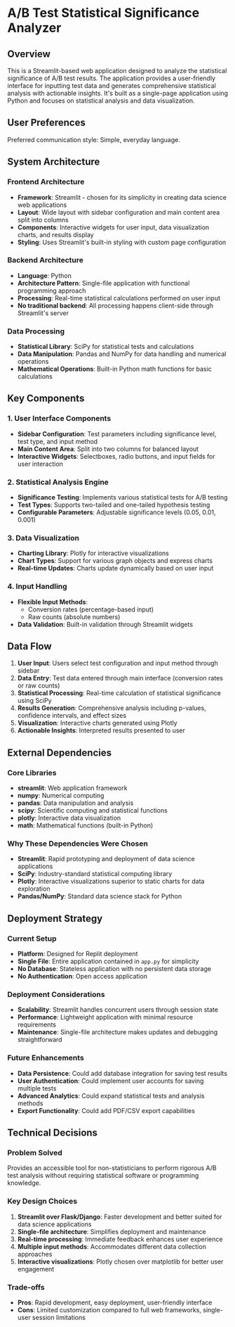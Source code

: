 # A/B Test Statistical Significance Analyzer

## Overview

This is a Streamlit-based web application designed to analyze the statistical significance of A/B test results. The application provides a user-friendly interface for inputting test data and generates comprehensive statistical analysis with actionable insights. It's built as a single-page application using Python and focuses on statistical analysis and data visualization.

## User Preferences

Preferred communication style: Simple, everyday language.

## System Architecture

### Frontend Architecture
- **Framework**: Streamlit - chosen for its simplicity in creating data science web applications
- **Layout**: Wide layout with sidebar configuration and main content area split into columns
- **Components**: Interactive widgets for user input, data visualization charts, and results display
- **Styling**: Uses Streamlit's built-in styling with custom page configuration

### Backend Architecture
- **Language**: Python
- **Architecture Pattern**: Single-file application with functional programming approach
- **Processing**: Real-time statistical calculations performed on user input
- **No traditional backend**: All processing happens client-side through Streamlit's server

### Data Processing
- **Statistical Library**: SciPy for statistical tests and calculations
- **Data Manipulation**: Pandas and NumPy for data handling and numerical operations
- **Mathematical Operations**: Built-in Python math functions for basic calculations

## Key Components

### 1. User Interface Components
- **Sidebar Configuration**: Test parameters including significance level, test type, and input method
- **Main Content Area**: Split into two columns for balanced layout
- **Interactive Widgets**: Selectboxes, radio buttons, and input fields for user interaction

### 2. Statistical Analysis Engine
- **Significance Testing**: Implements various statistical tests for A/B testing
- **Test Types**: Supports two-tailed and one-tailed hypothesis testing
- **Configurable Parameters**: Adjustable significance levels (0.05, 0.01, 0.001)

### 3. Data Visualization
- **Charting Library**: Plotly for interactive visualizations
- **Chart Types**: Support for various graph objects and express charts
- **Real-time Updates**: Charts update dynamically based on user input

### 4. Input Handling
- **Flexible Input Methods**: 
  - Conversion rates (percentage-based input)
  - Raw counts (absolute numbers)
- **Data Validation**: Built-in validation through Streamlit widgets

## Data Flow

1. **User Input**: Users select test configuration and input method through sidebar
2. **Data Entry**: Test data entered through main interface (conversion rates or raw counts)
3. **Statistical Processing**: Real-time calculation of statistical significance using SciPy
4. **Results Generation**: Comprehensive analysis including p-values, confidence intervals, and effect sizes
5. **Visualization**: Interactive charts generated using Plotly
6. **Actionable Insights**: Interpreted results presented to user

## External Dependencies

### Core Libraries
- **streamlit**: Web application framework
- **numpy**: Numerical computing
- **pandas**: Data manipulation and analysis
- **scipy**: Scientific computing and statistical functions
- **plotly**: Interactive data visualization
- **math**: Mathematical functions (built-in Python)

### Why These Dependencies Were Chosen
- **Streamlit**: Rapid prototyping and deployment of data science applications
- **SciPy**: Industry-standard statistical computing library
- **Plotly**: Interactive visualizations superior to static charts for data exploration
- **Pandas/NumPy**: Standard data science stack for Python

## Deployment Strategy

### Current Setup
- **Platform**: Designed for Replit deployment
- **Single File**: Entire application contained in `app.py` for simplicity
- **No Database**: Stateless application with no persistent data storage
- **No Authentication**: Open access application

### Deployment Considerations
- **Scalability**: Streamlit handles concurrent users through session state
- **Performance**: Lightweight application with minimal resource requirements
- **Maintenance**: Single-file architecture makes updates and debugging straightforward

### Future Enhancements
- **Data Persistence**: Could add database integration for saving test results
- **User Authentication**: Could implement user accounts for saving multiple tests
- **Advanced Analytics**: Could expand statistical tests and analysis methods
- **Export Functionality**: Could add PDF/CSV export capabilities

## Technical Decisions

### Problem Solved
Provides an accessible tool for non-statisticians to perform rigorous A/B test analysis without requiring statistical software or programming knowledge.

### Key Design Choices
1. **Streamlit over Flask/Django**: Faster development and better suited for data science applications
2. **Single-file architecture**: Simplifies deployment and maintenance
3. **Real-time processing**: Immediate feedback enhances user experience
4. **Multiple input methods**: Accommodates different data collection approaches
5. **Interactive visualizations**: Plotly chosen over matplotlib for better user engagement

### Trade-offs
- **Pros**: Rapid development, easy deployment, user-friendly interface
- **Cons**: Limited customization compared to full web frameworks, single-user session limitations
